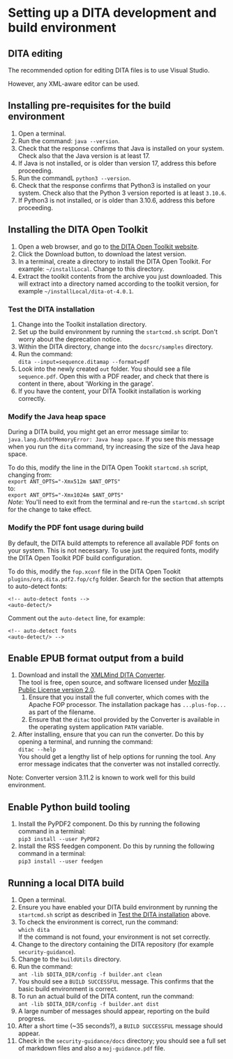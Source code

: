 # Setting up a DITA development and build environment

## DITA editing

The recommended option for editing DITA files is to use Visual Studio.

However, any XML-aware editor can be used.

## Installing pre-requisites for the build environment

1. Open a terminal.
2. Run the command: `java --version`.
3. Check that the response confirms that Java is installed on your system. Check also that the Java version is at least 17.
4. If Java is not installed, or is older than version 17, address this before proceeding.
5. Run the commandL `python3 --version`.
6. Check that the response confirms that Python3 is installed on your system. Check also that the Python 3 version reported is at least `3.10.6`.
7. If Python3 is not installed, or is older than 3.10.6, address this before proceeding.

## Installing the DITA Open Toolkit

1. Open a web browser, and go to [the DITA Open Toolkit website](https://www.dita-ot.org).
2. Click the Download button, to download the latest version.
3. In a terminal, create a directory to install the DITA Open Toolkit. For example: `~/installLocal`. Change to this directory.
4. Extract the toolkit contents from the archive you just downloaded. This will extract into a directory named according to the toolkit version, for example `~/installLocal/dita-ot-4.0.1`.

### Test the DITA installation

1. Change into the Toolkit installation directory.
2. Set up the build environment by running the `startcmd.sh` script. Don't worry about the deprecation notice.
3. Within the DITA directory, change into the `docsrc/samples` directory.
4. Run the command:</br>`dita --input=sequence.ditamap --format=pdf`
5. Look into the newly created `out` folder. You should see a file `sequence.pdf`. Open this with a PDF reader, and check that there is content in there, about 'Working in the garage'.
6. If you have the content, your DITA Toolkit installation is working correctly.

### Modify the Java heap space

During a DITA build, you might get an error message similar to: `java.lang.OutOfMemoryError: Java heap space`.
If you see this message when you run the `dita` command, try increasing the size of the Java heap space.

To do this, modify the line in the DITA Open Tookit `startcmd.sh` script, changing from:<br/>`export ANT_OPTS="-Xmx512m $ANT_OPTS"`<br/>to:<br/>`export ANT_OPTS="-Xmx1024m $ANT_OPTS"`<br/>*Note:* You'll need to exit from the terminal and re-run the `startcmd.sh` script for the change to take effect.

### Modify the PDF font usage during build

By default, the DITA build attempts to reference all available PDF fonts on your system. This is not necessary.
To use just the required fonts, modify the DITA Open Toolkit PDF build configuration.

To do this, modify the `fop.xconf` file in the DITA Open Tookit `plugins/org.dita.pdf2.fop/cfg` folder.
Search for the section that attempts to auto-detect fonts:

```
<!-- auto-detect fonts -->
<auto-detect/>
```

Comment out the `auto-detect` line, for example:
```
<!-- auto-detect fonts
<auto-detect/> -->
```

## Enable EPUB format output from a build

1. Download and install the [XMLMind DITA Converter](https://www.xmlmind.com/ditac/).<br/>The tool is free, open source, and software licensed under [Mozilla Public License version 2.0](https://www.xmlmind.com/ditac/MPL-2.0.html).
    1. Ensure that you install the full converter, which comes with the Apache FOP processor. The installation package has `...plus-fop...` as part of the filename.
    2. Ensure that the `ditac` tool provided by the Converter is available in the operating system application `PATH` variable.
3. After installing, ensure that you can run the converter. Do this by opening a terminal, and running the command:<br/>`ditac --help`<br/>You should get a lengthy list of help options for running the tool. Any error message indicates that the converter was not installed correctly.

Note: Converter version 3.11.2 is known to work well for this build environment.

<!--

## Enable Microsoft Word format output from a build

1. Download and install the [pandoc](https://pandoc.org/) 'Universal Document Converter' file conversion toolkit.
   1. Check that the installation has succeeded, and that the `pandoc` command can be found. Do this by running the following command in a terminal:</br>`which pandoc`.
   2. If the command is not found, your installation is not correct.
2. During a build, Microsoft Word versions of the content are created, and placed in the `dita/worddocs` directory.
3. (Optional) To build a Microsoft Word format document from the DITA source, run the command:<br/>`ant -lib $DITA_DIR/config -f builder.ant compile_word`.
-->

## Enable Python build tooling

1. Install the PyPDF2 component. Do this by running the following command in a terminal:</br>`pip3 install --user PyPDF2`
2. Install the RSS feedgen component. Do this by running the following command in a terminal:</br>`pip3 install --user feedgen`

## Running a local DITA build

1. Open a terminal.
2. Ensure you have enabled your DITA build environment by running the `startcmd.sh` script as described in [Test the DITA installation](#test-the-dita-installation) above.
3. To check the environment is correct, run the command:</br>`which dita`</br>If the command is not found, your environment is not set correctly.
4. Change to the directory containing the DITA repository (for example `security-guidance`).
5. Change to the `buildUtils` directory.
6. Run the command:</br>`ant -lib $DITA_DIR/config -f builder.ant clean`
7. You should see a `BUILD SUCCESSFUL` message. This confirms that the basic build environment is correct.
8. To run an actual build of the DITA content, run the command:</br>`ant -lib $DITA_DIR/config -f builder.ant dist`
9. A large number of messages should appear, reporting on the build progress.
10. After a short time (~35 seconds?), a `BUILD SUCCESSFUL` message should appear.
11. Check in the `security-guidance/docs` directory; you should see a full set of markdown files and also a `moj-guidance.pdf` file.

